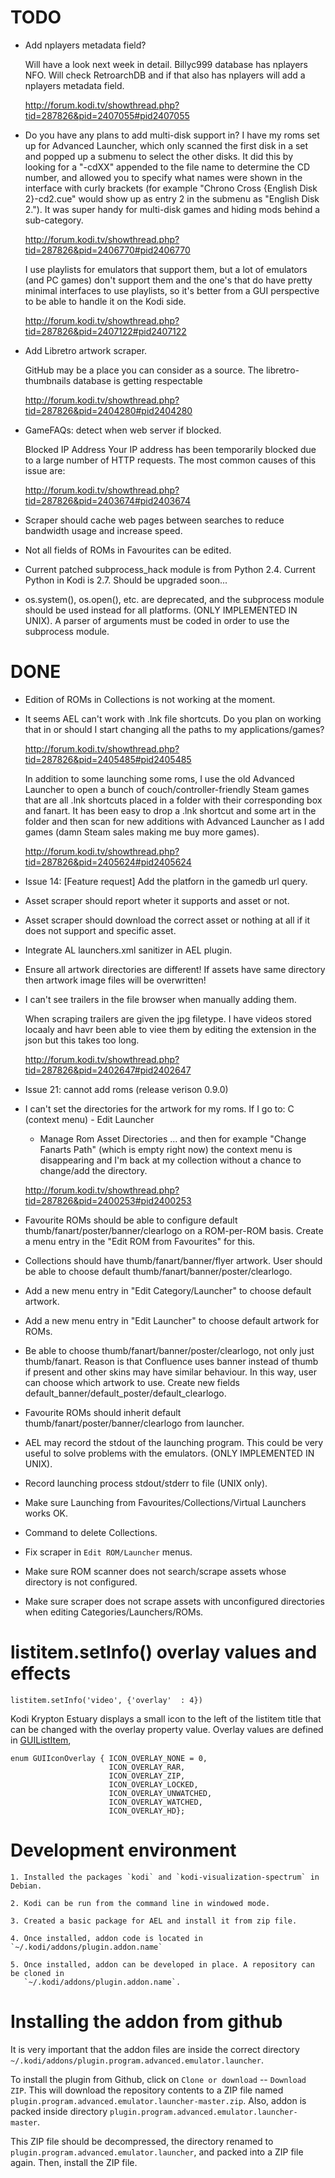 # TODO #

 * Add nplayers metadata field?
 
   Will have a look next week in detail. Billyc999 database has nplayers NFO. Will check RetroarchDB 
   and if that also has nplayers will add a nplayers metadata field. 
   
   http://forum.kodi.tv/showthread.php?tid=287826&pid=2407055#pid2407055

 * Do you have any plans to add multi-disk support in? I have my roms set up for Advanced Launcher, 
   which only scanned the first disk in a set and popped up a submenu to select the other disks. It 
   did this by looking for a "-cdXX" appended to the file name to determine the CD number, and 
   allowed you to specify what names were shown in the interface with curly brackets (for example 
   "Chrono Cross {English Disk 2}-cd2.cue" would show up as entry 2 in the submenu as "English Disk 2."). 
   It was super handy for multi-disk games and hiding mods behind a sub-category.

   http://forum.kodi.tv/showthread.php?tid=287826&pid=2406770#pid2406770
 
   I use playlists for emulators that support them, but a lot of emulators (and PC games) don't 
   support them and the one's that do have pretty minimal interfaces to use playlists, so it's better 
   from a GUI perspective to be able to handle it on the Kodi side. 
 
   http://forum.kodi.tv/showthread.php?tid=287826&pid=2407122#pid2407122
 
 * Add Libretro artwork scraper.
 
   GitHub may be a place you can consider as a source. The libretro-thumbnails database 
   is getting respectable 

   http://forum.kodi.tv/showthread.php?tid=287826&pid=2404280#pid2404280

 * GameFAQs: detect when web server if blocked.
 
   Blocked IP Address
   Your IP address has been temporarily blocked due to a large number of HTTP requests. The most 
   common causes of this issue are:
 
   http://forum.kodi.tv/showthread.php?tid=287826&pid=2403674#pid2403674

 * Scraper should cache web pages between searches to reduce bandwidth usage and increase speed.

 * Not all fields of ROMs in Favourites can be edited.

 * Current patched subprocess_hack module is from Python 2.4. Current Python in Kodi is 2.7. Should
   be upgraded soon...

 * os.system(), os.open(), etc. are deprecated, and the subprocess module should be used instead
   for all platforms. (ONLY IMPLEMENTED IN UNIX). A parser of arguments must be coded in order to
   use the subprocess module.


# DONE #

 * Edition of ROMs in Collections is not working at the moment.

 * It seems AEL can't work with .lnk file shortcuts. Do you plan on working that in or should I 
   start changing all the paths to my applications/games? 
 
   http://forum.kodi.tv/showthread.php?tid=287826&pid=2405485#pid2405485

   In addition to some launching some roms, I use the old Advanced Launcher to open a bunch of 
   couch/controller-friendly Steam games that are all .lnk shortcuts placed in a folder with 
   their corresponding box and fanart. It has been easy to drop a .lnk shortcut and some art in the 
   folder and then scan for new additions with Advanced Launcher as I add games (damn Steam sales 
   making me buy more games).
   
   http://forum.kodi.tv/showthread.php?tid=287826&pid=2405624#pid2405624

 * Issue 14: [Feature request] Add the platforn in the gamedb url query.

 * Asset scraper should report wheter it supports and asset or not.
 
 * Asset scraper should download the correct asset or nothing at all if it does not support and 
   specific asset.

 * Integrate AL launchers.xml sanitizer in AEL plugin.

 * Ensure all artwork directories are different! If assets have same directory then artwork image 
   files will be overwritten!

 * I can't see trailers in the file browser when manually adding them.
 
   When scraping trailers are given the jpg filetype. I have videos stored locaaly and havr been 
   able to viee them by editing the extension in the json but this takes too long.
 
   http://forum.kodi.tv/showthread.php?tid=287826&pid=2402647#pid2402647

 * Issue 21: cannot add roms (release verison 0.9.0)

 * I can't set the directories for the artwork for my roms. If I go to: C (context menu) - Edit Launcher 
   - Manage Rom Asset Directories ... and then for example "Change Fanarts Path" (which is empty right 
   now) the context menu is disappearing and I'm back at my collection without a chance to change/add 
   the directory.
 
   http://forum.kodi.tv/showthread.php?tid=287826&pid=2400253#pid2400253

 * Favourite ROMs should be able to configure default thumb/fanart/poster/banner/clearlogo on a 
   ROM-per-ROM basis. Create a menu entry in the "Edit ROM from Favourites" for this.

 * Collections should have thumb/fanart/banner/flyer artwork. User should be able to choose default
   thumb/fanart/banner/poster/clearlogo.

 * Add a new menu entry in "Edit Category/Launcher" to choose default artwork.

 * Add a new menu entry in "Edit Launcher" to choose default artwork for ROMs.

 * Be able to choose thumb/fanart/banner/poster/clearlogo, not only just thumb/fanart. 
   Reason is that Confluence uses banner instead of thumb if present and other skins
   may have similar behaviour. In this way, user can choose which artwork to use.
   Create new fields default_banner/default_poster/default_clearlogo.

 * Favourite ROMs should inherit default thumb/fanart/poster/banner/clearlogo from launcher.

 * AEL may record the stdout of the launching program. This could be very useful to solve problems
   with the emulators. (ONLY IMPLEMENTED IN UNIX).

 * Record launching process stdout/stderr to file (UNIX only).

 * Make sure Launching from Favourites/Collections/Virtual Launchers works OK.

 * Command to delete Collections.

 * Fix scraper in `Edit ROM/Launcher` menus.

 * Make sure ROM scanner does not search/scrape assets whose directory is not configured.

 * Make sure scraper does not scrape assets with unconfigured directories when editing 
   Categories/Launchers/ROMs.


# listitem.setInfo() overlay values and effects #

`listitem.setInfo('video', {'overlay'  : 4})`

Kodi Krypton Estuary displays a small icon to the left of the listitem title that can be changed
with the overlay property value. Overlay values are defined in [GUIListItem],

```
enum GUIIconOverlay { ICON_OVERLAY_NONE = 0,
                      ICON_OVERLAY_RAR,
                      ICON_OVERLAY_ZIP,
                      ICON_OVERLAY_LOCKED,
                      ICON_OVERLAY_UNWATCHED,
                      ICON_OVERLAY_WATCHED,
                      ICON_OVERLAY_HD};
```

[setInfo]: http://mirrors.xbmc.org/docs/python-docs/16.x-jarvis/xbmcgui.html#ListItem-setInfo
[GUIListItem]: https://github.com/cisco-open-source/kodi/blob/master/xbmc/guilib/GUIListItem.h


# Development environment #

    1. Installed the packages `kodi` and `kodi-visualization-spectrum` in Debian.

    2. Kodi can be run from the command line in windowed mode.

    3. Created a basic package for AEL and install it from zip file.

    4. Once installed, addon code is located in `~/.kodi/addons/plugin.addon.name`

    5. Once installed, addon can be developed in place. A repository can be cloned in
       `~/.kodi/addons/plugin.addon.name`.


# Installing the addon from github #

It is very important that the addon files are inside the correct directory
`~/.kodi/addons/plugin.program.advanced.emulator.launcher`.

To install the plugin from Github, click on `Clone or download` -- `Download ZIP`.
This will download the repository contents to a ZIP file named
`plugin.program.advanced.emulator.launcher-master.zip`. Also, addon is
packed inside directory `plugin.program.advanced.emulator.launcher-master`.

This ZIP file should be decompressed, the directory renamed to
`plugin.program.advanced.emulator.launcher`, and packed into a ZIP file again.
Then, install the ZIP file.
